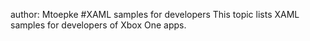 author: Mtoepke
#XAML samples for developers
This topic lists XAML samples for developers of Xbox One apps.
